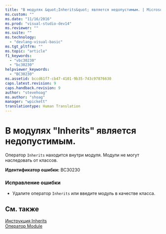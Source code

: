 ```yaml
---
title: "В модулях &quot;Inherits&quot; является недопустимым. | Microsoft Docs"
ms.custom: ""
ms.date: "11/16/2016"
ms.prod: "visual-studio-dev14"
ms.reviewer: ""
ms.suite: ""
ms.technology: 
  - "devlang-visual-basic"
ms.tgt_pltfrm: ""
ms.topic: "article"
f1_keywords: 
  - "vbc30230"
  - "bc30230"
helpviewer_keywords: 
  - "BC30230"
ms.assetid: bccd61f7-cb47-4101-9b35-743c97876630
caps.latest.revision: 9
caps.handback.revision: 9
author: "stevehoag"
ms.author: "shoag"
manager: "wpickett"
translationtype: Human Translation
---
```

# В модулях &quot;Inherits&quot; является недопустимым.
Оператор `Inherits` находится внутри модуля. Модули не могут наследовать от классов.  
  
 **Идентификатор ошибки:** BC30230  
  
### Исправление ошибки  
  
-   Удалите оператор `Inherits` или введите модуль в качестве класса.  
  
## См. также  
 [Инструкция Inherits](../../visual-basic/language-reference/statements/inherits-statement.md)   
 [Оператор Module](../../visual-basic/language-reference/statements/module-statement.md)